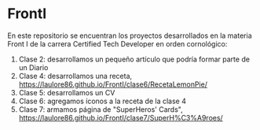 # FrontI
En este repositorio se encuentran los proyectos desarrollados en la materia Front I de la carrera Certified Tech Developer en orden cornológico:

1. Clase 2: desarrollamos un pequeño artículo que podría formar parte de un Diario
2. Clase 4: desarrollamos una receta, https://laulore86.github.io/FrontI/clase6/RecetaLemonPie/
3. Clase 5: desarrollamos un CV 
4. Clase 6: agregamos íconos a la receta de la clase 4
5. Clase 7: armamos página de "SuperHeros' Cards", https://laulore86.github.io/FrontI/clase7/SuperH%C3%A9roes/
